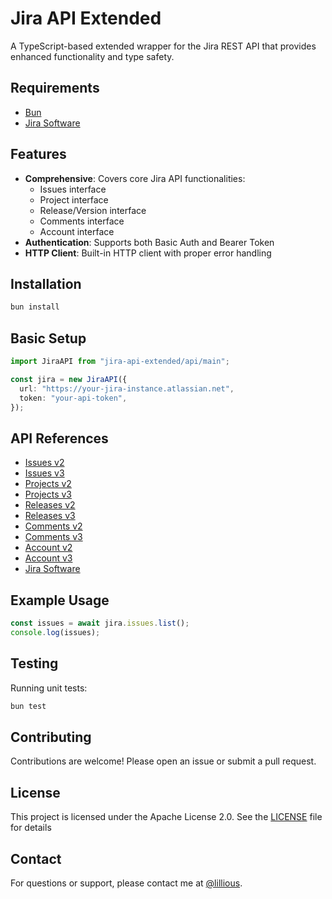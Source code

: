 # Jira API Extended

A TypeScript-based extended wrapper for the Jira REST API that provides enhanced functionality and type safety.

## Requirements
- [Bun](https://bun.sh/)
- [Jira Software](https://www.atlassian.com/software/jira)

## Features
- **Comprehensive**: Covers core Jira API functionalities:
  - Issues interface
  - Project interface
  - Release/Version interface
  - Comments interface
  - Account interface
- **Authentication**: Supports both Basic Auth and Bearer Token
- **HTTP Client**: Built-in HTTP client with proper error handling

## Installation
```bash
bun install
```

## Basic Setup
```typescript
import JiraAPI from "jira-api-extended/api/main";

const jira = new JiraAPI({
  url: "https://your-jira-instance.atlassian.net",
  token: "your-api-token",
});
```

## API References
- [Issues v2](https://developer.atlassian.com/cloud/jira/platform/rest/v2/intro/)
- [Issues v3](https://developer.atlassian.com/cloud/jira/platform/rest/v3/intro/)
- [Projects v2](https://developer.atlassian.com/cloud/jira/platform/rest/v2/intro/)
- [Projects v3](https://developer.atlassian.com/cloud/jira/platform/rest/v3/intro/)
- [Releases v2](https://developer.atlassian.com/cloud/jira/platform/rest/v2/intro/)
- [Releases v3](https://developer.atlassian.com/cloud/jira/platform/rest/v3/intro/)
- [Comments v2](https://developer.atlassian.com/cloud/jira/platform/rest/v2/intro/)
- [Comments v3](https://developer.atlassian.com/cloud/jira/platform/rest/v3/intro/)
- [Account v2](https://developer.atlassian.com/cloud/jira/platform/rest/v2/intro/)
- [Account v3](https://developer.atlassian.com/cloud/jira/platform/rest/v3/intro/)
- [Jira Software](https://developer.atlassian.com/cloud/jira/software/rest/intro/)

## Example Usage
```typescript
const issues = await jira.issues.list();
console.log(issues);
```

## Testing

Running unit tests:

```bash
bun test
```

## Contributing

Contributions are welcome! Please open an issue or submit a pull request.

## License

This project is licensed under the Apache License 2.0. See the [LICENSE](LICENSE) file for details

## Contact

For questions or support, please contact me at [@lillious](https://github.com/lillious).

